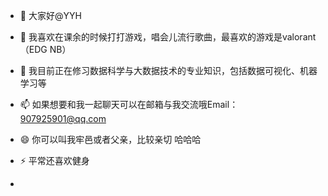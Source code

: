 - 👋 大家好@YYH
- 👀 我喜欢在课余的时候打打游戏，唱会儿流行歌曲，最喜欢的游戏是valorant（EDG NB）
- 🌱 我目前正在修习数据科学与大数据技术的专业知识，包括数据可视化、机器学习等
- 📫 如果想要和我一起聊天可以在邮箱与我交流哦Email：907925901@qq.com
- 😄 你可以叫我牢邑或者父亲，比较亲切 哈哈哈
- ⚡ 平常还喜欢健身

- 
